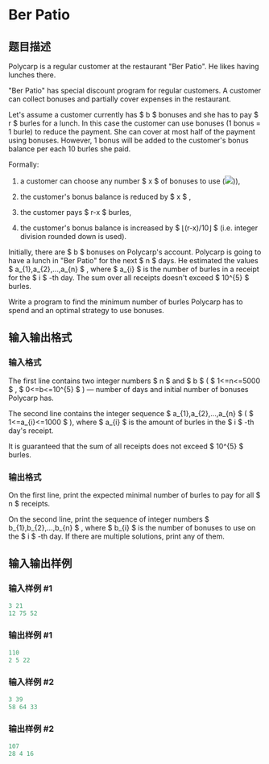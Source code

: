 # Ber Patio

## 题目描述

Polycarp is a regular customer at the restaurant "Ber Patio". He likes having lunches there.

"Ber Patio" has special discount program for regular customers. A customer can collect bonuses and partially cover expenses in the restaurant.

Let's assume a customer currently has $ b $ bonuses and she has to pay $ r $ burles for a lunch. In this case the customer can use bonuses (1 bonus = 1 burle) to reduce the payment. She can cover at most half of the payment using bonuses. However, 1 bonus will be added to the customer's bonus balance per each 10 burles she paid.

Formally:

1. a customer can choose any number $ x $ of bonuses to use (![](https://cdn.luogu.com.cn/upload/vjudge_pic/CF730F/376a242ded12895b22630ad5e90208fdc6c2a0e1.png))),

2. the customer's bonus balance is reduced by $ x $ ,

3. the customer pays $ r-x $ burles,

4. the customer's bonus balance is increased by $ ⌊(r-x)/10⌋ $ (i.e. integer division rounded down is used).

Initially, there are $ b $ bonuses on Polycarp's account. Polycarp is going to have a lunch in "Ber Patio" for the next $ n $ days. He estimated the values $ a_{1},a_{2},...,a_{n} $ , where $ a_{i} $ is the number of burles in a receipt for the $ i $ -th day. The sum over all receipts doesn't exceed $ 10^{5} $ burles.

Write a program to find the minimum number of burles Polycarp has to spend and an optimal strategy to use bonuses.

## 输入输出格式

### 输入格式

The first line contains two integer numbers $ n $ and $ b $ ( $ 1<=n<=5000 $ , $ 0<=b<=10^{5} $ ) — number of days and initial number of bonuses Polycarp has.

The second line contains the integer sequence $ a_{1},a_{2},...,a_{n} $ ( $ 1<=a_{i}<=1000 $ ), where $ a_{i} $ is the amount of burles in the $ i $ -th day's receipt.

It is guaranteed that the sum of all receipts does not exceed $ 10^{5} $ burles.

### 输出格式

On the first line, print the expected minimal number of burles to pay for all $ n $ receipts.

On the second line, print the sequence of integer numbers $ b_{1},b_{2},...,b_{n} $ , where $ b_{i} $ is the number of bonuses to use on the $ i $ -th day. If there are multiple solutions, print any of them.

## 输入输出样例

### 输入样例 #1

```cpp
3 21
12 75 52

```
### 输出样例 #1

```cpp
110
2 5 22 

```
### 输入样例 #2

```cpp
3 39
58 64 33

```
### 输出样例 #2

```cpp
107
28 4 16 

```
